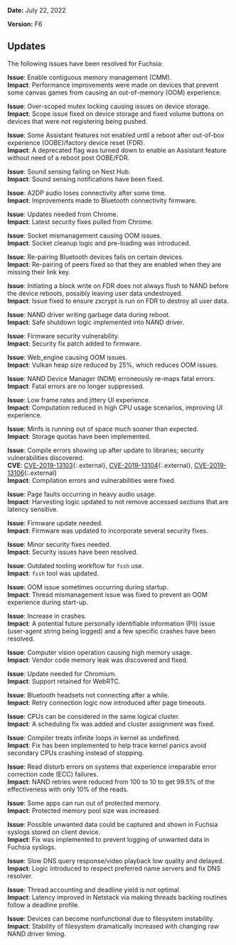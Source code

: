 **Date:** July 22, 2022

**Version:** F6

## Updates

The following issues have been resolved for Fuchsia:

**Issue**: Enable contiguous memory management (CMM).  
**Impact**: Performance improvements were made on devices that prevent some
canvas games from causing an out-of-memory (OOM) experience.

**Issue**: Over-scoped mutex locking causing issues on device storage.  
**Impact**: Scope issue fixed on device storage and fixed volume buttons on
devices that were not registering being pushed.

**Issue**: Some Assistant features not enabled until a reboot after out-of-box
experience (OOBE)/factory device reset (FDR).  
**Impact**: A deprecated flag was turned down to enable an Assistant feature
without need of a reboot post OOBE/FDR.

**Issue**: Sound sensing failing on Nest Hub.  
**Impact**: Sound sensing notifications have been fixed.

**Issue**: A2DP audio loses connectivity after some time.  
**Impact**: Improvements made to Bluetooth connectivity firmware.

**Issue**: Updates needed from Chrome.  
**Impact**: Latest security fixes pulled from Chrome.

**Issue**: Socket mismanagement causing OOM issues.  
**Impact**: Socket cleanup logic and pre-loading was introduced.

**Issue**: Re-pairing Bluetooth devices fails on certain devices.  
**Impact**: Re-pairing of peers fixed so that they are enabled when they are
missing their link key.

**Issue**: Initiating a block write on FDR does not always flush to NAND before
the device reboots, possibly leaving user data undestroyed.  
**Impact**: Issue fixed to ensure zxcrypt is run on FDR to destroy all user
data.

**Issue**: NAND driver writing garbage data during reboot.  
**Impact**: Safe shutdown logic implemented into NAND driver.

**Issue**: Firmware security vulnerability.  
**Impact**: Security fix patch added to firmware.

**Issue**: Web_engine causing OOM issues.  
**Impact**: Vulkan heap size reduced by 25%, which reduces OOM issues.

**Issue**: NAND Device Manager (NDM) erroneously re-maps fatal errors.  
**Impact**: Fatal errors are no longer suppressed.

**Issue**: Low frame rates and jittery UI experience.  
**Impact**: Computation reduced in high CPU usage scenarios, improving UI
experience.

**Issue**: Minfs is running out of space much sooner than expected.  
**Impact**: Storage quotas have been implemented.

**Issue**: Compile errors showing up after update to libraries; security
vulnerabilities discovered.  
**CVE**: [CVE-2019-13103](https://cve.mitre.org/cgi-bin/cvename.cgi?name=2019-13103){:.external},
[CVE-2019-13104](https://cve.mitre.org/cgi-bin/cvename.cgi?name=2019-13104){:.external},
[CVE-2019-13106](https://cve.mitre.org/cgi-bin/cvename.cgi?name=2019-13106){:.external}  
**Impact**: Compilation errors and vulnerabilities were fixed.

**Issue**: Page faults occurring in heavy audio usage.  
**Impact**: Harvesting logic updated to not remove accessed sections that are
latency sensitive.

**Issue**: Firmware update needed.  
**Impact**: Firmware was updated to incorporate several security fixes.

**Issue**: Minor security fixes needed.  
**Impact**: Security issues have been resolved.

**Issue**: Outdated tooling workflow for `fssh` use.  
**Impact**: `fssh` tool was updated.

**Issue**: OOM issue sometimes occurring during startup.  
**Impact**: Thread mismanagement issue was fixed to prevent an OOM experience
 during start-up.

**Issue**: Increase in crashes.  
**Impact**: A potential future personally identifiable information (PII) issue
(user-agent string being logged) and a few specific crashes have been resolved.

**Issue**: Computer vision operation causing high memory usage.  
**Impact**: Vendor code memory leak was discovered and fixed.

**Issue**: Update needed for Chromium.  
**Impact**: Support retained for WebRTC.

**Issue**: Bluetooth headsets not connecting after a while.  
**Impact**: Retry connection logic now introduced after page timeouts.

**Issue**: CPUs can be considered in the same logical cluster.  
**Impact**: A scheduling fix was added and cluster assignment was fixed.

**Issue**: Compiler treats infinite loops in kernel as undefined.  
**Impact**: Fix has been implemented to help trace kernel panics avoid secondary
CPUs crashing instead of stopping.

**Issue**: Read disturb errors on systems that experience irreparable error
correction code (ECC) failures.  
**Impact**: NAND retries were reduced from 100 to 10 to get 99.5% of the
effectiveness with only 10% of the reads.

**Issue**: Some apps can run out of protected memory.  
**Impact**: Protected memory pool size was increased.

**Issue**: Possible unwanted data could be captured and shown in Fuchsia syslogs
stored on client device.  
**Impact**: Fix was implemented to prevent logging of unwanted data in Fuchsia
syslogs.

**Issue**: Slow DNS query response/video playback low quality and delayed.  
**Impact**: Logic introduced to respect preferred name servers and fix DNS
resolver.

**Issue**: Thread accounting and deadline yield is not optimal.  
**Impact**: Latency improved in Netstack via making threads backing routines
follow a deadline profile.

**Issue**: Devices can become nonfunctional due to filesystem instability.  
**Impact**: Stability of filesystem dramatically increased with changing raw
NAND driver timing.
